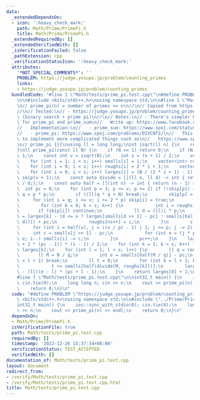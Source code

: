 ```yaml
---
data:
  _extendedDependsOn:
  - icon: ':heavy_check_mark:'
    path: Math/Prime/PrimePi.h
    title: Math/Prime/PrimePi.h
  _extendedRequiredBy: []
  _extendedVerifiedWith: []
  _isVerificationFailed: false
  _pathExtension: cpp
  _verificationStatusIcon: ':heavy_check_mark:'
  attributes:
    '*NOT_SPECIAL_COMMENTS*': ''
    PROBLEM: https://judge.yosupo.jp/problem/counting_primes
    links:
    - https://judge.yosupo.jp/problem/counting_primes
  bundledCode: "#line 1 \"Math/tests/prime_pi.test.cpp\"\n#define PROBLEM \"https://judge.yosupo.jp/problem/counting_primes\"\
    \n\n#include <bits/stdc++.h>\nusing namespace std;\n\n#line 1 \"Math/Prime/PrimePi.h\"\
    \n// prime_pi(n) = number of primes <= n\n//\n// Copied from https://judge.yosupo.jp/submission/61551\n\
    //\n// Tested:\n// - https://judge.yosupo.jp/problem/counting_primes\n// - https://www.spoj.com/problems/NTHPRIME/\
    \ (binary search + prime pi)\n//\n// Notes:\n// - There's simpler O(N^0.75) code\
    \ for prime_pi and prime_sum\n//   Write up: https://www.facebook.com/code.cung.rr/posts/pfbid0eAyeQynkVN9evzy7Bnwx52zLeN7EHDE6H9Uur6KTSK2MTiyxJwCV71Wvujqz75vgl\n\
    //   Implementation:\n//   - prime_sum: https://www.spoj.com/status/SUMPRIM1,mr_invincible/\n\
    //   - prime_pi: https://www.spoj.com/problems/DIVCNT2/\n//   This can be modified\
    \ to implement more complicated things such as\n//   https://www.spoj.com/problems/DIVFACT4/\n\
    \n// prime_pi {{{\nusing ll = long long;\nint isqrt(ll n) {\n    return sqrtl(n);\n\
    }\nll prime_pi(const ll N) {\n    if (N <= 1) return 0;\n    if (N == 2) return\
    \ 1;\n    const int v = isqrt(N);\n    int s = (v + 1) / 2;\n    vector<int> smalls(s);\n\
    \    for (int i = 1; i < s; i++) smalls[i] = i;\n    vector<int> roughs(s);\n\
    \    for (int i = 0; i < s; i++) roughs[i] = 2 * i + 1;\n    vector<ll> larges(s);\n\
    \    for (int i = 0; i < s; i++) larges[i] = (N / (2 * i + 1) - 1) / 2;\n    vector<bool>\
    \ skip(v + 1);\n    const auto divide = [](ll n, ll d) -> int { return (double)n\
    \ / d;};\n    const auto half = [](int n) -> int { return (n - 1) >> 1;};\n  \
    \  int pc = 0;\n    for (int p = 3; p <= v; p += 2) if (!skip[p]) {\n        int\
    \ q = p * p;\n        if ((ll)q * q > N) break;\n        skip[p] = true;\n   \
    \     for (int i = q; i <= v; i += 2 * p) skip[i] = true;\n        int ns = 0;\n\
    \        for (int k = 0; k < s; k++) {\n            int i = roughs[k];\n     \
    \       if (skip[i]) continue;\n            ll d = (ll)i * p;\n            larges[ns]\
    \ = larges[k] - (d <= v ? larges[smalls[d >> 1] - pc] : smalls[half(divide(N,\
    \ d))]) + pc;\n            roughs[ns++] = i;\n        }\n        s = ns;\n   \
    \     for (int i = half(v), j = ((v / p) - 1) | 1; j >= p; j -= 2) {\n       \
    \     int c = smalls[j >> 1] - pc;\n            for (int e = (j * p) >> 1; i >=\
    \ e; i--) smalls[i] -= c;\n        }\n        pc++;\n    }\n    larges[0] += (ll)(s\
    \ + 2 * (pc - 1)) * (s - 1) / 2;\n    for (int k = 1; k < s; k++) larges[0] -=\
    \ larges[k];\n    for (int l = 1; l < s; l++) {\n        ll q = roughs[l];\n \
    \       ll M = N / q;\n        int e = smalls[half(M / q)] - pc;\n        if (e\
    \ < l + 1) break;\n        ll t = 0;\n        for (int k = l + 1; k <= e; k++)\n\
    \            t += smalls[half(divide(M, roughs[k]))];\n        larges[0] += t\
    \ - (ll)(e - l) * (pc + l - 1);\n    }\n    return larges[0] + 1;\n}\n// }}}\n\
    #line 7 \"Math/tests/prime_pi.test.cpp\"\n\nint32_t main() {\n    ios::sync_with_stdio(0);\
    \ cin.tie(0);\n    long long n; cin >> n;\n    cout << prime_pi(n) << endl;\n\
    \    return 0;\n}\n"
  code: "#define PROBLEM \"https://judge.yosupo.jp/problem/counting_primes\"\n\n#include\
    \ <bits/stdc++.h>\nusing namespace std;\n\n#include \"../Prime/PrimePi.h\"\n\n\
    int32_t main() {\n    ios::sync_with_stdio(0); cin.tie(0);\n    long long n; cin\
    \ >> n;\n    cout << prime_pi(n) << endl;\n    return 0;\n}\n"
  dependsOn:
  - Math/Prime/PrimePi.h
  isVerificationFile: true
  path: Math/tests/prime_pi.test.cpp
  requiredBy: []
  timestamp: '2022-12-26 15:37:34+08:00'
  verificationStatus: TEST_ACCEPTED
  verifiedWith: []
documentation_of: Math/tests/prime_pi.test.cpp
layout: document
redirect_from:
- /verify/Math/tests/prime_pi.test.cpp
- /verify/Math/tests/prime_pi.test.cpp.html
title: Math/tests/prime_pi.test.cpp
---
```

